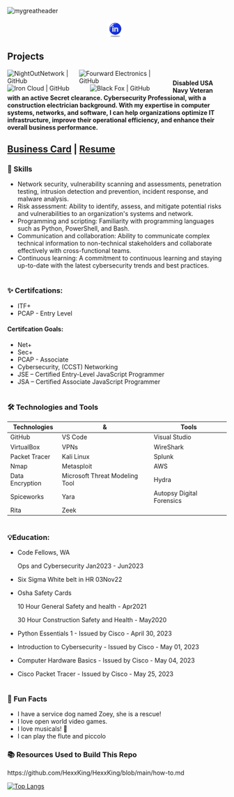 ![mygreatheader](CyberSecurity.png)

<p align="center">
<a href="https://www.linkedin.com/in/sierra-maldonado/" target="_blank" rel="noopener noreferrer"><img height="38" src="icons8-linkedin-circled-64 (1).png"></a>&nbsp;&nbsp;
</p>


## Projects
<a href="https://github.com/NightOwlNetwork/"><img align="left" src="https://img.shields.io/badge/NightOwlNetwork-black" alt="NightOutNetwork | GitHub " width="165px"/></a> 
<a href="https://github.com/Fourward-Electronics"><img align="left" src="https://img.shields.io/badge/Fourward Electronics-black" alt="Fourward Electronics | GitHub" width="200px"/></a> 
<a href="https://github.com/IronCloudSecurity"><img align="left" src="https://img.shields.io/badge/Iron Cloud Security-black" alt="Iron Cloud | GitHub" width="190px"/></a> 
<a href="https://github.com/Black-Fox-Bandits"><img align="left" src="https://img.shields.io/badge/Black Fox Bandits-black" alt="Black Fox | GitHub" width="190px"/></a> 






#
#
#### Disabled USA Navy Veteran with an active Secret clearance. Cybersecurity Professional, with a construction electrician background. With my expertise in computer systems, networks, and software, I can help organizations optimize IT infrastructure, improve their operational efficiency, and enhance their overall business performance.






## [Business Card](https://github.com/Magicwolfes/Magicwolfes/blob/main/Card(1).png)    |     [Resume](https://github.com/Magicwolfes/Magicwolfes/blob/main/Sierra%20Maldonado%20-%20Resume%20(1).pdf)

### 🌟 Skills

- Network security, vulnerability scanning and assessments, penetration testing, intrusion detection and prevention,   incident response, and malware analysis.
- Risk assessment: Ability to identify, assess, and mitigate potential risks and vulnerabilities to an organization's systems and network.
- Programming and scripting: Familiarity with programming languages such as Python, PowerShell, and Bash.
- Communication and collaboration: Ability to communicate complex technical information to non-technical stakeholders and collaborate effectively with cross-functional teams.
- Continuous learning: A commitment to continuous learning and staying up-to-date with the latest cybersecurity trends and best practices.
#

### ✨ Certifcations:
- ITF+
- PCAP - Entry Level
#### Certifcation Goals:
- Net+
- Sec+
- PCAP - Associate
- Cybersecurity, (CCST) Networking
- JSE – Certified Entry-Level JavaScript Programmer
- JSA – Certified Associate JavaScript Programmer


#
### 🛠️ Technologies and Tools
| Technologies  | & | Tools |
| ------------- |-------------| -----|
| GitHub | VS Code | Visual Studio | 
| VirtualBox | VPNs | WireShark |
| Packet Tracer | Kali Linux | Splunk |
| Nmap | Metasploit | AWS |
|Data Encryption |  Microsoft Threat Modeling Tool | Hydra |
| Spiceworks | Yara | Autopsy Digital Forensics    |
| Rita | Zeek |  |
#
### <h3>💡Education:</h3>
- Code Fellows, WA
    
    Ops and Cybersecurity Jan2023 - Jun2023
- Six Sigma White belt in HR 03Nov22
- Osha Safety Cards

    10 Hour General Safety and health - Apr2021

    30 Hour Construction Safety and Health - May2020
- Python Essentials 1 - Issued by Cisco - April 30, 2023
- Introduction to Cybersecurity - Issued by Cisco - May 01, 2023
- Computer Hardware Basics - Issued by Cisco - May 04, 2023
- Cisco Packet Tracer - Issued by Cisco - May 25, 2023
#
### <h3>🐬 Fun Facts</h3>
- I have a service dog named Zoey, she is a rescue!
- I love open world video games.
- I love musicals! 🎵
- I can play the flute and piccolo

<h3>📚 Resources Used to Build This Repo</h3>
https://github.com/HexxKing/HexxKing/blob/main/how-to.md


 [![Top Langs](https://github-readme-stats.vercel.app/api/top-langs/?username=magicwolfes)](https://github.com/magicwolfes/github-readme-stats)
